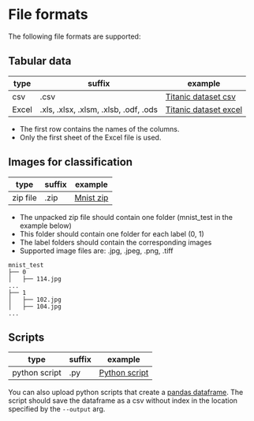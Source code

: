 # File formats

The following file formats are supported:

## Tabular data

| type  | suffix                                | example                 |
|-------|---------------------------------------|-------------------------|
| csv   | .csv                                  | [Titanic dataset csv]   |
| Excel | .xls, .xlsx, .xlsm, .xlsb, .odf, .ods | [Titanic dataset excel] |

- The first row contains the names of the columns.
- Only the first sheet of the Excel file is used.


## Images for classification

| type     | suffix | example     |
|----------|--------|-------------|
| zip file | .zip   | [Mnist zip] |

- The unpacked zip file should contain one folder (mnist_test in the example below)
- This folder should contain one folder for each label (0, 1)
- The label folders should contain the corresponding images
- Supported image files are: .jpg, .jpeg, .png, .tiff

```
mnist_test
├── 0
│   ├── 114.jpg
...
├── 1
│   ├── 102.jpg
│   ├── 104.jpg
...
```

## Scripts

| type          | suffix | example         |
|---------------|--------|-----------------|
| python script | .py    | [Python script] |

You can also upload python scripts that create a [pandas dataframe].
The script should save the dataframe as a csv without index in the location specified by the `--output` arg.


[Titanic dataset csv]: assets/datasets/titanic.csv
[Titanic dataset excel]: assets/datasets/titanic.xlsx
[Mnist zip]: assets/datasets/mnist_test.zip
[Python script]: assets/datasets/dataframe_script.py

[pandas dataframe]: https://pandas.pydata.org/pandas-docs/stable/reference/api/pandas.DataFrame.html
